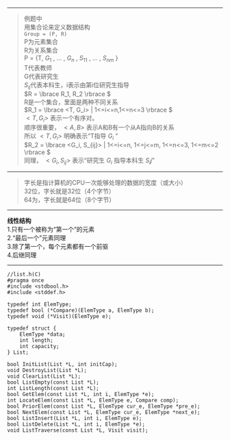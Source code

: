 
---

>例题中  
>用集合论来定义数据结构  
>`Group = (P, R)`   
>P为元素集合  
>R为关系集合  
>P = {T, $G_1$ , ... , $G_n$ , $S_{11}$ , ... , $S_{nm}$ }  
>T代表教师  
>G代表研究生  
>$S_{ij}$代表本科生，i表示由第i位研究生指导  
>$R = \lbrace R_1, R_2 \rbrace $   
>R是一个集合，里面是两种不同关系  
>$R_1 = \lbrace <T, G_i> | 1<=i<=n,1<=n<=3 \rbrace $  
>$<T, G_i>$ 表示一个有序对。  
>顺序很重要， $<A, B>$  表示A和B有一个从A指向B的关系  
>所以 $<T, G_i>$ 明确表示“T指导 $G_i$ ”  
>$R_2 = \lbrace <G_i, S_{ij}> | 1<=i<=n, 1<=j<=m, 1<=n<=3, 1<=m<=2 \rbrace $  
>同理， $<G_i, S_{ij}>$ 表示“研究生 $G_i$ 指导本科生 $S_ij$”  

---
  
>字长是指计算机的CPU一次能够处理的数据的宽度（或大小）  
>32位，字长就是32位（4个字节）  
>64为，字长就是64位（8个字节）

---

**线性结构**  
1.只有一个被称为“第一个”的元素  
2.“最后一个”元素同理  
3.除了第一个，每个元素都有一个前驱  
4.后继同理  

---

```
//list.h(C)
#pragma once
#include <stdbool.h>
#include <stddef.h>

typedef int ElemType;
typedef bool (*Compare)(ElemType a, ElemType b);
typedef void (*Visit)(ElemType e);

typedef struct {
    ElemType *data;
    int length;
    int capacity;
} List;

bool InitList(List *L, int initCap);
void DestroyList(List *L);
void ClearList(List *L);
bool ListEmpty(const List *L);
int ListLength(const List *L);
bool GetElem(const List *L, int i, ElemType *e);
int LocateElem(const List *L, ElemType e, Compare comp);
bool PriorElem(const List *L, ElemType cur_e, ElemType *pre_e);
bool NextElem(const List *L, ElemType cur_e, ElemType *next_e);
bool ListInsert(List *L, int i, ElemType e);
bool ListDelete(List *L, int i, ElemType *e);
void ListTraverse(const List *L, Visit visit);
```
